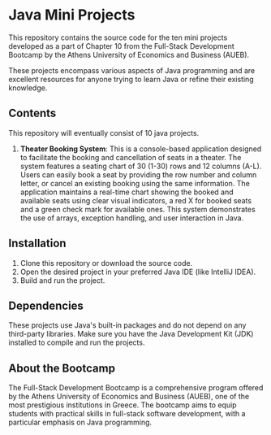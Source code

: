# Java Mini Projects

This repository contains the source code for the ten mini projects developed as a part of Chapter 10 from the Full-Stack Development Bootcamp by the Athens University of Economics and Business (AUEB).

These projects encompass various aspects of Java programming and are excellent resources for anyone trying to learn Java or refine their existing knowledge.

## Contents

This repository will eventually consist of 10 java projects. 

1. **Theater Booking System**: This is a console-based application designed to facilitate the booking and cancellation of seats in a theater. The system features a seating chart of 30 (1-30) rows and 12 columns (A-L). Users can easily book a seat by providing the row number and column letter, or cancel an existing booking using the same information. The application maintains a real-time chart showing the booked and available seats using clear visual indicators, a red X for booked seats and a green check mark for available ones. This system demonstrates the use of arrays, exception handling, and user interaction in Java.

## Installation

1. Clone this repository or download the source code.
2. Open the desired project in your preferred Java IDE (like IntelliJ IDEA).
3. Build and run the project.

## Dependencies

These projects use Java's built-in packages and do not depend on any third-party libraries. Make sure you have the Java Development Kit (JDK) installed to compile and run the projects.

## About the Bootcamp

The Full-Stack Development Bootcamp is a comprehensive program offered by the Athens University of Economics and Business (AUEB), one of the most prestigious institutions in Greece. The bootcamp aims to equip students with practical skills in full-stack software development, with a particular emphasis on Java programming.


